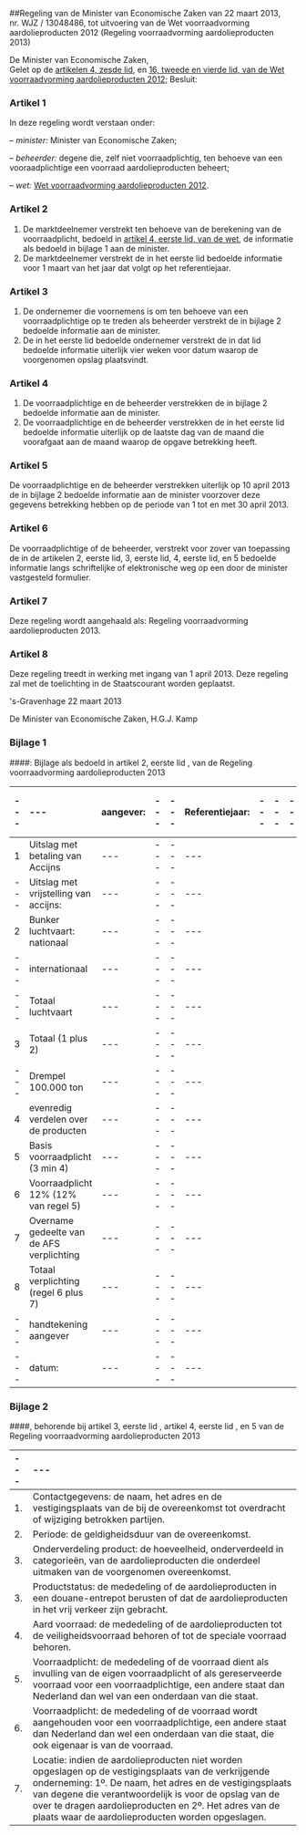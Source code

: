 <meta http-equiv='Content-Type' content='text/html; charset=utf-8' />

##Regeling van de Minister van Economische Zaken van 22 maart 2013, nr. WJZ / 13048486, tot uitvoering van de Wet voorraadvorming aardolieproducten 2012 (Regeling voorraadvorming aardolieproducten 2013)

De Minister van Economische Zaken,  
Gelet op de [artikelen 4, zesde lid](../../../../../../wet/wet/voorraadvorming/aardolieproducten/2012/BWBR0032775/README.md), en [16, tweede en vierde lid, van de Wet voorraadvorming aardolieproducten 2012](../../../../../../wet/wet/voorraadvorming/aardolieproducten/2012/BWBR0032775/README.md);
Besluit:    

### Artikel  1  

In deze regeling wordt verstaan onder: 

–  *minister:* Minister van Economische Zaken;  

–  *beheerder:* degene die, zelf niet voorraadplichtig, ten behoeve van een vooraadplichtige een voorraad aardolieproducten beheert;  

–  *wet:* [Wet voorraadvorming aardolieproducten 2012](../../../../../../wet/wet/voorraadvorming/aardolieproducten/2012/BWBR0032775/README.md).   

### Artikel  2  

1.  De marktdeelnemer verstrekt ten behoeve van de berekening van de voorraadplicht, bedoeld in [artikel 4, eerste lid, van de wet](../../../../../../wet/wet/voorraadvorming/aardolieproducten/2012/BWBR0032775/README.md), de informatie als bedoeld in bijlage 1 aan de minister.   
2.  De marktdeelnemer verstrekt de in het eerste lid bedoelde informatie voor 1 maart van het jaar dat volgt op het referentiejaar.  

### Artikel  3  

1.  De ondernemer die voornemens is om ten behoeve van een voorraadplichtige op te treden als beheerder verstrekt de in bijlage 2 bedoelde informatie aan de minister.   
2.  De in het eerste lid bedoelde ondernemer verstrekt de in dat lid bedoelde informatie uiterlijk vier weken voor datum waarop de voorgenomen opslag plaatsvindt.  

### Artikel  4  

1.  De voorraadplichtige en de beheerder verstrekken de in bijlage 2 bedoelde informatie aan de minister.   
2.  De voorraadplichtige en de beheerder verstrekken de in het eerste lid bedoelde informatie uiterlijk op de laatste dag van de maand die voorafgaat aan de maand waarop de opgave betrekking heeft.  

### Artikel  5  

De voorraadplichtige en de beheerder verstrekken uiterlijk op 10 april 2013 de in bijlage 2 bedoelde informatie aan de minister voorzover deze gegevens betrekking hebben op de periode van 1 tot en met 30 april 2013. 

### Artikel  6  

De voorraadplichtige of de beheerder, verstrekt voor zover van toepassing de in de artikelen 2, eerste lid, 3, eerste lid, 4, eerste lid, en 5 bedoelde informatie langs schriftelijke of elektronische weg op een door de minister vastgesteld formulier. 

### Artikel  7  

Deze regeling wordt aangehaald als: Regeling voorraadvorming aardolieproducten 2013. 

### Artikel  8  

Deze regeling treedt in werking met ingang van 1 april 2013. 
Deze regeling zal met de toelichting in de Staatscourant worden geplaatst.   

's-Gravenhage 
22 maart 2013   

De 
Minister van Economische Zaken, 
H.G.J. Kamp    

### Bijlage  1  

####: Bijlage als bedoeld in artikel 2, eerste lid , van de Regeling voorraadvorming aardolieproducten 2013

|--- |--- | aangever:  |--- |--- | Referentiejaar:  |--- |--- |--- |--- | Verplichting voorraadjaar op basis van referentiejaardata  |--- |--- | Benzine  | Gasolie/Dieselolie  | Kerosine  |--- |
|:---|:---|:---|:---|:---|:---|:---|:---|:---|:---|:---|:---|:---|:---|:---|:---|:---|
| 1  | Uitslag met betaling van Accijns  | --- | --- | --- | --- |
| --- | Uitslag met vrijstelling van accijns:  | --- | --- | --- | --- |
| 2  | Bunker luchtvaart: nationaal  | --- | --- | --- | --- |
| --- | internationaal  | --- | --- | --- | --- |
| --- | Totaal luchtvaart  | --- | --- | --- | --- |
| 3  | Totaal (1 plus 2)  | --- | --- | --- | --- |
| --- | Drempel 100.000 ton  | --- | --- | --- | --- |
| 4  | evenredig verdelen over de producten  | --- | --- | --- | --- |
| 5  | Basis voorraadplicht (3 min 4)  | --- | --- | --- | --- |
| 6  | Voorraadplicht 12% (12% van regel 5)  | --- | --- | --- | --- |
| 7  | Overname gedeelte van de AFS verplichting  | --- | --- | --- | --- |
| 8  | Totaal verplichting (regel 6 plus 7)  | --- | --- | --- | --- |
| --- | handtekening aangever  | --- | --- | --- | --- |
| --- | datum:  | --- | --- | --- | --- |

### Bijlage  2 

####, behorende bij artikel 3, eerste lid , artikel 4, eerste lid , en 5  van de Regeling voorraadvorming aardolieproducten 2013

| --- | --- |
|:---|:---|
| 1.  | Contactgegevens: de naam, het adres en de vestigingsplaats van de bij de overeenkomst tot overdracht of wijziging betrokken partijen.  |
| 2.  | Periode: de geldigheidsduur van de overeenkomst.  |
| 3.  | Onderverdeling product: de hoeveelheid, onderverdeeld in categorieën, van de aardolieproducten die onderdeel uitmaken van de voorgenomen overeenkomst.  |
| 3.  | Productstatus: de mededeling of de aardolieproducten in een douane-entrepot berusten of dat de aardolieproducten in het vrij verkeer zijn gebracht.  |
| 4.  | Aard voorraad: de mededeling of de aardolieproducten tot de veiligheidsvoorraad behoren of tot de speciale voorraad behoren.  |
| 5.  | Voorraadplicht: de mededeling of de voorraad dient als invulling van de eigen voorraadplicht of als gereserveerde voorraad voor een voorraadplichtige, een andere staat dan Nederland dan wel van een onderdaan van die staat.  |
| 6.  | Voorraadplicht: de mededeling of de voorraad wordt aangehouden voor een voorraadplichtige, een andere staat dan Nederland dan wel een onderdaan van die staat, die ook eigenaar is van de voorraad.  |
| 7.  | Locatie: indien de aardolieproducten niet worden opgeslagen op de vestigingsplaats van de verkrijgende onderneming:  1º. De naam, het adres en de vestigingsplaats van degene die verantwoordelijk is voor de opslag van de over te dragen aardolieproducten en  2º. Het adres van de plaats waar de aardolieproducten worden opgeslagen.  |

